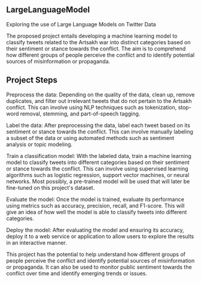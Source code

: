## LargeLanguageModel

Exploring the use of Large Language Models on Twitter Data

The proposed project entails developing a machine learning model to classify tweets related to the Artsakh war into distinct categories based on their sentiment or stance towards the conflict. The aim is to comprehend how different groups of people perceive the conflict and to identify potential sources of misinformation or propaganda.

## Project Steps
Preprocess the data: Depending on the quality of the data, clean up, remove duplicates, and filter out irrelevant tweets that do not pertain to the Artsakh conflict. This can involve using NLP techniques such as tokenization, stop-word removal, stemming, and part-of-speech tagging.

Label the data: After preprocessing the data, label each tweet based on its sentiment or stance towards the conflict. This can involve manually labeling a subset of the data or using automated methods such as sentiment analysis or topic modeling.

Train a classification model: With the labeled data, train a machine learning model to classify tweets into different categories based on their sentiment or stance towards the conflict. This can involve using supervised learning algorithms such as logistic regression, support vector machines, or neural networks. Most possibly, a pre-trained model will be used that will later be fine-tuned on this project's dataset.

Evaluate the model: Once the model is trained, evaluate its performance using metrics such as accuracy, precision, recall, and F1-score. This will give an idea of how well the model is able to classify tweets into different categories.

Deploy the model: After evaluating the model and ensuring its accuracy, deploy it to a web service or application to allow users to explore the results in an interactive manner.

This project has the potential to help understand how different groups of people perceive the conflict and identify potential sources of misinformation or propaganda. It can also be used to monitor public sentiment towards the conflict over time and identify emerging trends or issues.
